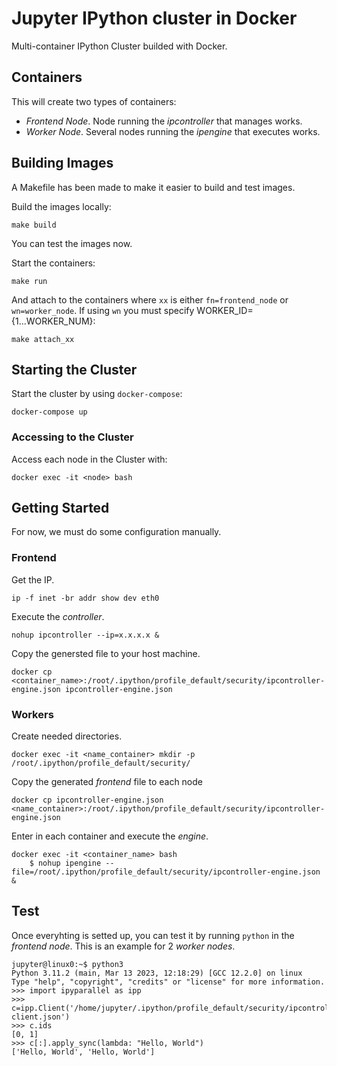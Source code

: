 # Jupyter IPython cluster in Docker

Multi-container IPython Cluster builded with Docker.

## Containers
This will create two types of containers:
* *Frontend Node*. Node running the *ipcontroller* that manages works.
* *Worker Node*. Several nodes running the *ipengine* that executes works.

## Building Images
A Makefile has been made to make it easier to build and test images.


Build the images locally:
```console
make build
```

You can test the images now.

Start the containers:
```console
make run
```

And attach to the containers where `xx` is either `fn=frontend_node` or `wn=worker_node`. If using `wn` you must specify WORKER_ID={1...WORKER_NUM}:
```console
make attach_xx
```

## Starting the Cluster

Start the cluster by using `docker-compose`:
```console
docker-compose up
```

### Accessing to the Cluster

Access each node in the Cluster with:
```console
docker exec -it <node> bash
```

## Getting Started
For now, we must do some configuration manually.

### Frontend
Get the IP.
```
ip -f inet -br addr show dev eth0
```

Execute the *controller*.
```
nohup ipcontroller --ip=x.x.x.x &
```

Copy the genersted file to your host machine.
```
docker cp <container_name>:/root/.ipython/profile_default/security/ipcontroller-engine.json ipcontroller-engine.json
```

### Workers
Create needed directories.
```
docker exec -it <name_container> mkdir -p /root/.ipython/profile_default/security/
```

Copy the generated *frontend* file to each node
``` ln:false
docker cp ipcontroller-engine.json <name_container>:/root/.ipython/profile_default/security/ipcontroller-engine.json
```

Enter in each container and execute the *engine*.
```
docker exec -it <container_name> bash
	$ nohup ipengine --file=/root/.ipython/profile_default/security/ipcontroller-engine.json &
```

## Test
Once everyhting is setted up, you can test it by running `python` in the *frontend node*.
This is an example for 2 *worker nodes*.
```
jupyter@linux0:~$ python3
Python 3.11.2 (main, Mar 13 2023, 12:18:29) [GCC 12.2.0] on linux
Type "help", "copyright", "credits" or "license" for more information.
>>> import ipyparallel as ipp
>>> c=ipp.Client('/home/jupyter/.ipython/profile_default/security/ipcontroller-client.json')
>>> c.ids
[0, 1]
>>> c[:].apply_sync(lambda: "Hello, World")
['Hello, World', 'Hello, World']
```